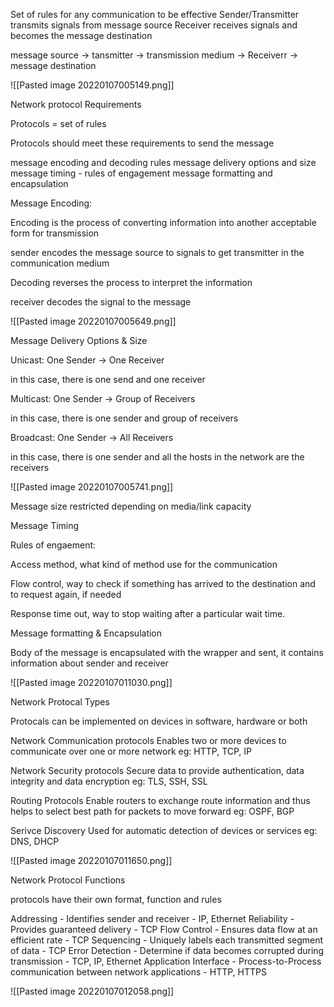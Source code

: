 Set of rules for any communication to be effective
Sender/Transmitter transmits signals from message source
Receiver receives signals and becomes the message destination

message source -> tansmitter -> transmission medium -> Receiverr -> message destination

![[Pasted image 20220107005149.png]]

Network protocol Requirements

Protocols = set of rules

Protocols should meet these requirements to send the message

message encoding and decoding rules
message delivery options and size
message timing - rules of engagement
message formatting and encapsulation

Message Encoding:

Encoding is the process of converting information into another acceptable form for transmission

sender encodes the message source to signals to get transmitter in the communication medium

Decoding reverses the process to interpret the information 

receiver decodes the signal to the message

![[Pasted image 20220107005649.png]]

Message Delivery Options & Size

Unicast: One Sender -> One Receiver

in this case, there is one send and one receiver 

Multicast: One Sender -> Group of Receivers

in this case, there is one sender and group of receivers

Broadcast: One Sender -> All Receivers

in this case, there is one sender and all the hosts in the network are the receivers

![[Pasted image 20220107005741.png]]

Message size restricted depending on media/link capacity

Message Timing

Rules of engaement:

Access method, what kind of method use for the communication

Flow control, way to check if something has arrived to the destination and to request again, if needed

Response time out, way to stop waiting after a particular wait time.

Message formatting & Encapsulation

Body of the message is encapsulated with the wrapper and sent, it contains information about sender and receiver

![[Pasted image 20220107011030.png]]

Network Protocal Types

Protocals can be implemented on devices in software, hardware or both

Network Communication protocols
	Enables two or more devices to communicate over one or more network
	eg: HTTP, TCP, IP

Network Security protocols
	Secure data to provide authentication, data integrity and data encryption
	eg: TLS, SSH, SSL

Routing Protocols
	Enable routers to exchange route information and thus helps to select best path for packets to move forward
	eg: OSPF, BGP

Serivce Discovery
	Used for automatic detection of devices or services
	eg: DNS, DHCP
	
![[Pasted image 20220107011650.png]]

Network Protocol Functions

protocols have their own format, function and rules

Addressing - Identifies sender and receiver - IP, Ethernet
Reliability - Provides guaranteed delivery - TCP
Flow Control - Ensures data flow at an efficient rate - TCP
Sequencing - Uniquely labels each transmitted segment of data - TCP
Error Detection - Determine if data becomes corrupted during transmission - TCP, IP, Ethernet
Application Interface - Process-to-Process communication between network applications - HTTP, HTTPS

![[Pasted image 20220107012058.png]]

